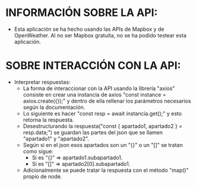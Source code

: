 # INFORMACIÓN SOBRE LA API:
* Esta aplicación se ha hecho usando las APIs de Mapbox y de OpenWeather. Al no ser Mapbox gratuita, no se ha podido testear esta aplicación.

# SOBRE INTERACCIÓN CON LA API:
* Interpretar respuestas:  
  * La forma de interaccionar con la API usando la librería "axios" consiste en crear una instancia de axios "const instance = axios.create({});" y dentro de ella rellenar los parámetros necesarios según la documentación.
  * Lo siguiente es hacer "const resp = await instancia.get();" y esto retorna la respuesta.
  * Desestructurando la respuesta("const { apartado1, apartado2 } = resp.data;") se guardan las partes del json que se llamen "apartado1" y "apartado2".
  * Según si en el json esos apartados son un "{}" o un "[]" se tratan como sigue:
    * Si es "{}" => apartado1.subapartado1.
    * Si es "[]" => apartado2[0].subapartado1.
  * Adicionalmente se puede tratar la respuesta con el método "map()" propio de node.